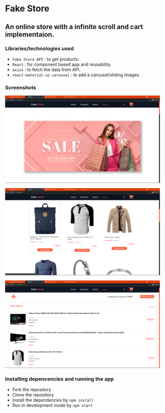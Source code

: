 # Fake Store

## An online store with a infinite scroll and cart implementaion.

### Libraries/technologies used
- `Fake Store API` : to get products.
- `React` : for component based app and reusability.
- `axios` : to fetch the data from API.
- `react-material-ui-carousel` : to add a carousel/sliding images.


### Screenshots
![](https://github.com/GreaZeY/Fake-Store/blob/main/SS/a.png)

![](https://github.com/GreaZeY/Fake-Store/blob/main/SS/b.png)

![](https://github.com/GreaZeY/Fake-Store/blob/main/SS/f.png)


### Installing depencencies and running the app
* Fork the repository
* Clone the repository
* Install the dependencies by `npm install`
* Run in development mode by `npm start`




